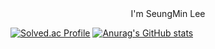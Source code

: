 
<div align=center>
I'm SeungMin Lee
</div>

[![Solved.ac Profile](http://mazassumnida.wtf/api/v2/generate_badge?boj=steampower33)](https://solved.ac/steampower33/)
[![Anurag's GitHub stats](https://github-readme-stats.vercel.app/api?steampower33=anuraghazra)](https://github.com/anuraghazra/github-readme-stats)
